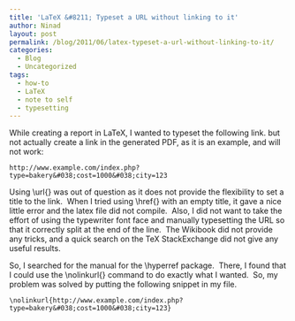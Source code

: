 ```yaml
---
title: 'LaTeX &#8211; Typeset a URL without linking to it'
author: Ninad
layout: post
permalink: /blog/2011/06/latex-typeset-a-url-without-linking-to-it/
categories:
  - Blog
  - Uncategorized
tags:
  - how-to
  - LaTeX
  - note to self
  - typesetting
---
```

While creating a report in LaTeX, I wanted to typeset the following link. but not actually create a link in the generated PDF, as it is an example, and will not work:

`http://www.example.com/index.php?type=bakery&#038;cost=1000&#038;city=123`

Using \url{} was out of question as it does not provide the flexibility to set a title to the link.  When I tried using \href{} with an empty title, it gave a nice little error and the latex file did not compile.  Also, I did not want to take the effort of using the typewriter font face and manually typesetting the URL so that it correctly split at the end of the line.  The Wikibook did not provide any tricks, and a quick search on the TeX StackExchange did not give any useful results.

So, I searched for the manual for the \hyperref package.  There, I found that I could use the \nolinkurl{} command to do exactly what I wanted.  So, my problem was solved by putting the following snippet in my file.

`\nolinkurl{http://www.example.com/index.php?type=bakery&#038;cost=1000&#038;city=123}`